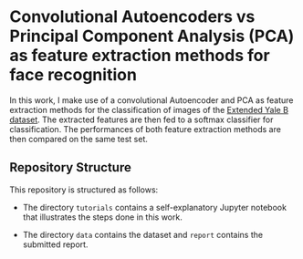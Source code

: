 # Convolutional Autoencoders vs Principal Component Analysis (PCA) as feature extraction methods for face recognition
In this work, I make use of a convolutional Autoencoder and PCA as feature extraction methods for the classification of images of the [Extended Yale B dataset](https://paperswithcode.com/dataset/extended-yale-b-1). The extracted features are then fed to a softmax classifier for classification. The performances of both feature extraction methods are then compared on the same test set.
## Repository Structure
This repository is structured as follows:
* The directory `tutorials` contains a self-explanatory Jupyter notebook that illustrates the steps done in this work.

* The directory `data` contains the dataset and `report` contains the submitted report.
